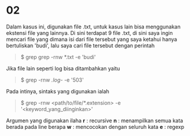 ﻿# 02
Dalam kasus ini, digunakan file .txt, untuk kasus lain bisa menggunakan ekstensi file yang lainnya.
Di sini terdapat 9 file .txt, di sini saya ingin mencari file yang dimana isi dari file tersebut yang saya ketahui hanya bertuliskan 'budi', lalu saya cari file tersebut dengan perintah

> $ grep grep -rnw *.txt -e 'budi'

Jika file lain seperti log bisa ditambahkan yaitu
> $ grep -rnw *.log-* -e '503'

Pada intinya, sintaks yang digunakan ialah
> $ grep -rnw <path/to/file/*.extension> -e '<keyword_yang_diinginkan>'

Argumen yang digunakan ilaha
**r** : recursive
**n** : menampilkan semua kata berada pada line berapa
**w** : mencocokan dengan seluruh kata
**e** : regexp
